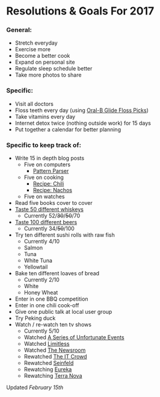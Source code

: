 # Resolutions & Goals For 2017

### General:

- Stretch everyday
- Exercise more 
- Become a better cook
- Expand on personal site
- Regulate sleep schedule better
- Take more photos to share

### Specific:

- Visit all doctors
- Floss teeth every day (using [Oral-B Glide Floss Picks](https://www.amazon.com/Oral-B-Glide-White-Floss-Radiant/dp/B00UB7BUZ6/))
- Take vitamins every day
- Internet detox twice (nothing outside work) for 15 days
- Put together a calendar for better planning

### Specific to keep track of:

- Write 15 in depth blog posts 
    - Five on computers
        - [Pattern Parser](/pattern-parser)
    - Five on cooking
        - [Recipe: Chili](/chili-recipe)
        - [Recipe: Nachos](/nachos-recipe)
    - Five on watches
- Read five books cover to cover
- [Taste 50 different whiskeys](/whisky)
    - Currently 52/~~30~~/~~50~~/70
- [Taste 100 different beers](/beer)
    - Currently 34/~~50~~/100
- Try ten different sushi rolls with raw fish
    - Currently 4/10
    - Salmon
    - Tuna
    - White Tuna
    - Yellowtail
- Bake ten different loaves of bread
    - Currently 2/10
    - White
    - Honey Wheat
- Enter in one BBQ competition
- Enter in one chili cook-off
- Give one public talk at local user group
- Try Peking duck
- Watch / re-watch ten tv shows
    - Currently 5/10
    - Watched [A Series of Unfortunate Events](http://www.imdb.com/title/tt4834206/)
    - Watched [Limitless](http://www.imdb.com/title/tt4422836/)
    - Watched [The Newsroom](http://www.imdb.com/title/tt1870479/)
    - Rewatched [The IT Crowd](http://www.imdb.com/title/tt0487831/)
    - Rewatched [Seinfeld](http://www.imdb.com/title/tt0098904/)
    - Rewatching [Eureka](http://www.imdb.com/title/tt0796264/)
    - Rewatching [Terra Nova](http://www.imdb.com/title/tt1641349/)
   
    
    
Updated <i>February 15th</i>